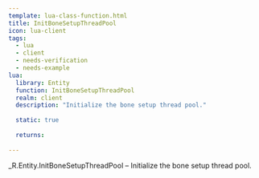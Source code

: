 ```yaml
---
template: lua-class-function.html
title: InitBoneSetupThreadPool
icon: lua-client
tags:
  - lua
  - client
  - needs-verification
  - needs-example
lua:
  library: Entity
  function: InitBoneSetupThreadPool
  realm: client
  description: "Initialize the bone setup thread pool."
  
  static: true
  
  returns:
    
---
```


<div class="lua__search__keywords">
_R.Entity.InitBoneSetupThreadPool &#x2013; Initialize the bone setup thread pool.
</div>
